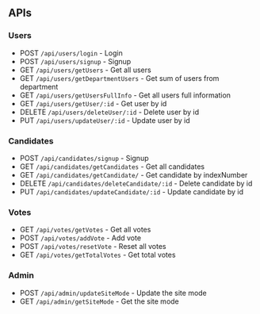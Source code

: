 ## APIs

### Users

- POST `/api/users/login` - Login
- POST `/api/users/signup` - Signup
- GET `/api/users/getUsers` - Get all users
- GET `/api/users/getDepartmentUsers` - Get sum of users from department
- GET `/api/users/getUsersFullInfo` - Get all users full information
- GET `/api/users/getUser/:id` - Get user by id
- DELETE `/api/users/deleteUser/:id` - Delete user by id
- PUT `/api/users/updateUser/:id` - Update user by id

### Candidates

- POST `/api/candidates/signup` - Signup
- GET `/api/candidates/getCandidates` - Get all candidates
- GET `/api/candidates/getCandidate/` - Get candidate by indexNumber
- DELETE `/api/candidates/deleteCandidate/:id` - Delete candidate by id
- PUT `/api/candidates/updateCandidate/:id` - Update candidate by id

### Votes

- GET `/api/votes/getVotes` - Get all votes
- POST `/api/votes/addVote` - Add vote
- POST `/api/votes/resetVote` - Reset all votes
- GET `/api/votes/getTotalVotes` - Get total votes


### Admin

- POST `/api/admin/updateSiteMode` - Update the site mode
- GET `/api/admin/getSiteMode` - Get the site mode
